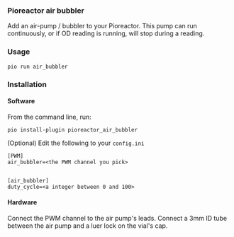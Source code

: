 ### Pioreactor air bubbler


Add an air-pump / bubbler to your Pioreactor. This pump can run continuously, or if OD reading is running, will stop during a reading.

### Usage
```
pio run air_bubbler
```


### Installation

#### Software

From the command line, run:

```
pio install-plugin pioreactor_air_bubbler
```


(Optional) Edit the following to your `config.ini`

```
[PWM]
air_bubbler=<the PWM channel you pick>


[air_bubbler]
duty_cycle=<a integer between 0 and 100>
```

#### Hardware

Connect the PWM channel to the air pump's leads. Connect a 3mm ID tube between the air pump and a luer lock on the vial's cap.
